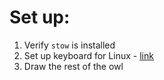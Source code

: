 # Set up:

1. Verify `stow` is installed
2. Set up keyboard for Linux - [link](https://wiki.archlinux.org/title/Xorg/Keyboard_configuration)
3. Draw the rest of the owl
